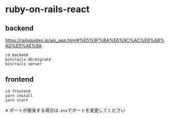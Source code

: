# ruby-on-rails-react


## backend

https://railsguides.jp/api_app.html#%E5%9F%BA%E6%9C%AC%E8%A8%AD%E5%AE%9A

```
cd backend 
bin/rails db:migrate
bin/rails server
```

## frontend
```
cd frontend
yarn install
yarn start
```

※ ポートが衝突する場合は`.env`でポートを変更してください